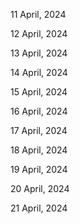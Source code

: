 11 April, 2024

12 April, 2024

13 April, 2024

14 April, 2024

15 April, 2024

16 April, 2024

17 April, 2024

18 April, 2024

19 April, 2024

20 April, 2024

21 April, 2024